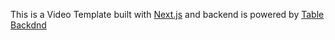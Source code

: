 This is a Video Template built with [Next.js](https://nextjs.org/) and backend is powered by [Table Backdnd](https://tablebackend.com)
